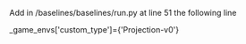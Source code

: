 Add in /baselines/baselines/run.py
at line 51 the following line

_game_envs['custom_type']={'Projection-v0'}
